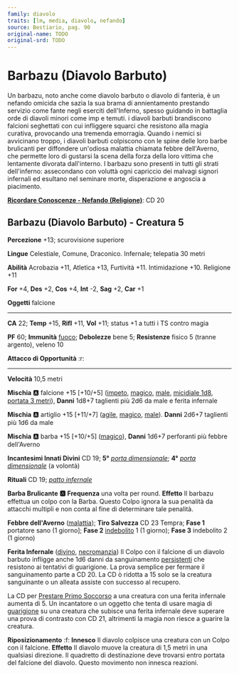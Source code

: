 ```yaml
---
family: diavolo
traits: [lm, media, diavolo, nefando]
source: Bestiario, pag. 90
original-name: TODO
original-srd: TODO
---
```


# Barbazu (Diavolo Barbuto)

Un barbazu, noto anche come diavolo barbuto o diavolo di fanteria, è un nefando omicida che sazia la sua brama di annientamento prestando servizio come fante negli eserciti dell'Inferno, spesso guidando in battaglia orde di diavoli minori come imp e temuti. i diavoli barbuti brandiscono falcioni seghettati con cui infliggere squarci che resistono alla magia curativa, provocando una tremenda emorragia. Quando i nemici si avvicinano troppo, i diavoli barbuti colpiscono con le spine delle loro barbe brulicanti per diffondere un'odiosa malattia chiamata febbre dell'Averno, che permette loro di gustarsi la scena della forza della loro vittima che lentamente divorata dall'interno. I barbazu sono presenti in tutti gli strati dell'inferno: assecondano con voluttà ogni capriccio dei malvagi signori infernali ed esultano nel seminare morte, disperazione e angoscia a piacimento.

**[Ricordare Conoscenze - Nefando (Religione)](/azioni/ricordare-conoscenze)**: CD 20

## Barbazu (Diavolo Barbuto) - Creatura 5

**Percezione** +13; scurovisione superiore

**Lingue** Celestiale, Comune, Draconico. Infernale; telepatia 30 metri

**Abilità** Acrobazia +11, Atletica +13, Furtività +11. Intimidazione +10. Religione +11

**For** +4, **Des** +2, **Cos** +4, **Int** -2, **Sag** +2, **Car** +1

**Oggetti** falcione

***

**CA** 22; **Temp** +15, **Rifl** +11, **Vol** +11; status +1 a tutti i TS contro magia

**PF** 60; **Immunità** [fuoco](/tratti/fuoco); **Debolezze** bene 5; **Resistenze** fisico 5 (tranne argento), veleno 10

**Attacco di Opportunità** :r:

***

**Velocità** 10,5 metri

**Mischia** :a: falcione +15 \[+10/+5] ([impeto](/tratti/impeto), [magico](/tratti/magico), [male](/tratti/male), [micidiale 1d8](/tratti/micidiale), [portata 3 metri](/tratti/portata)), **Danni** 1d8+7 taglienti più 2d6 da male e ferita infernale

**Mischia** :a: artiglio +15 \[+11/+7] ([agile](/tratti/agile), [magico](/tratti/magico), [male](/tratti/male)). **Danni** 2d6+7 taglienti più 1d6 da male

**Mischia** :a: barba +15 \[+10/+5] ([magico](/tratti/magico)), **Danni** 1d6+7 perforanti più febbre dell'Averno

**Incantesimi Innati Divini** CD 19; **5°** *[porta dimensionale](/incantesimi/porta-dimensionale)*; **4°** *[porta dimensionale](/incantesimi/porta-dimensionale)* (a volontà)

**Rituali** CD 19; *[patto infernale](/incantesimi/rituali)*

**Barba Brulicante** **:a:** **Frequenza** una volta per round. **Effetto** Il barbazu effettua un colpo con la Barba. Questo Colpo ignora la sua penalità da attacchi multipli e non conta al fine di determinare tale penalità.

**Febbre dell'Averno** ([malattia](/tratti/malattia)); **Tiro Salvezza** CD 23 Tempra; **Fase 1** portatore sano (1 giorno]; **Fase 2** [indebolito](/condizioni/indebolito) 1 (1 giorno); **Fase 3** indebolito 2 (1 giorno)

**Ferita Infernale** ([divino](/tratti/divino), [necromanzia](/tratti/necromanzia)) Il Colpo con il falcione di un diavolo barbuto infligge anche 1d6 danni da sanguinamento [persistenti](/condizioni/danno-persistente) che resistono ai tentativi di guarigione. La prova semplice per fermare il sanguinamento parte a CD 20. La CD ò ridotta a 15 solo se la creatura sanguinante o un alleata assiste con successo al recupero.

La CD per [Prestare Primo Soccorso](/azioni/prestare-primo-soccorso) a una creatura con una ferita infernale aumenta di 5. Un incantatore o un oggetto che tenta di usare magia di [guarigione](/tratti/guarigione) su una creatura che subisce una ferita infernale deve superare una prova di contrasto con CD 21, altrimenti la magia non riesce a guarire la creatura.

**Riposizionamento** :f: **Innesco** Il diavolo colpisce una creatura con un Colpo con il falcione. **Effetto** Il diavolo muove la creatura di 1,5 metri in una qualsiasi direzione. Il quadretto di destinazione deve trovarsi entro portata del falcione del diavolo. Questo movimento non innesca reazioni.
